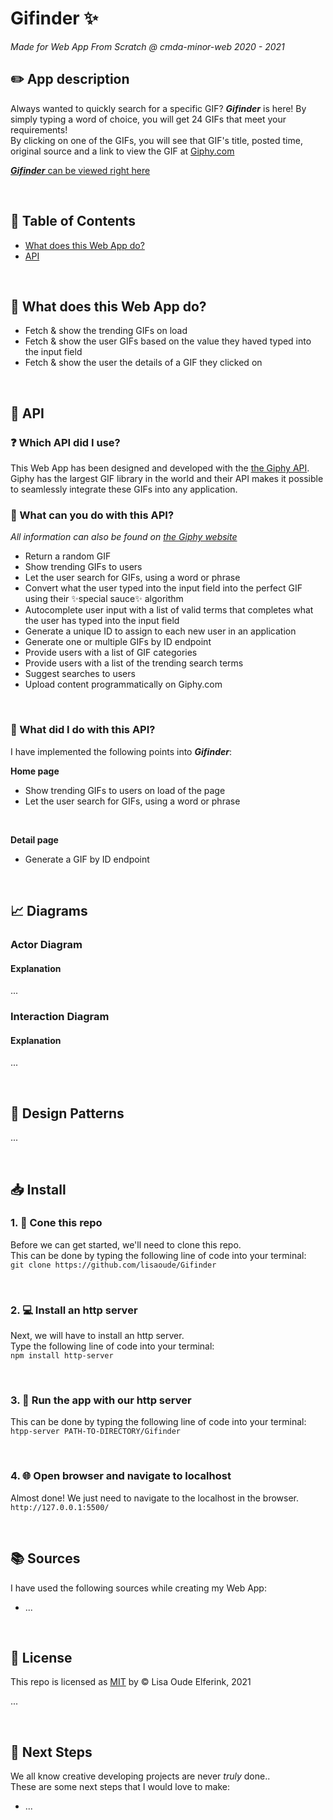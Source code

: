 # Gifinder :sparkles:

_Made for Web App From Scratch @ cmda-minor-web 2020 - 2021_

## :pencil2: App description

Always wanted to quickly search for a specific GIF? **_Gifinder_** is here! By simply typing a word of choice, you will get 24 GIFs that meet your requirements!  
By clicking on one of the GIFs, you will see that GIF's title, posted time, original source and a link to view the GIF at [Giphy.com](https://giphy.com)

[**_Gifinder_** can be viewed right here](https://gifinder-lisaoude.netlify.app/)

<br/>

## :pushpin: Table of Contents

- [What does this Web App do?](#gem-What-does-this-Web-App-do?)
- [API](#link-API)

<br/>

## :gem: What does this Web App do?

- Fetch & show the trending GIFs on load
- Fetch & show the user GIFs based on the value they haved typed into the input field
- Fetch & show the user the details of a GIF they clicked on
  <!-- - Provide the user with feedback while the content is loading -->
  <!-- - Provide the user with feedback when hovering over a GIF -->

<br/>

## :link: API

### :question: Which API did I use?

This Web App has been designed and developed with the [the Giphy API](https://developers.giphy.com/docs/api/).  
Giphy has the largest GIF library in the world and their API makes it possible to seamlessly integrate these GIFs into any application.

### :eyes: What can you do with this API?

_All information can also be found on [the Giphy website](https://giphy.com)_

- Return a random GIF
- Show trending GIFs to users
- Let the user search for GIFs, using a word or phrase
- Convert what the user typed into the input field into the perfect GIF using their :sparkles:special sauce:sparkles: algorithm
- Autocomplete user input with a list of valid terms that completes what the user has typed into the input field
- Generate a unique ID to assign to each new user in an application
- Generate one or multiple GIFs by ID endpoint
- Provide users with a list of GIF categories
- Provide users with a list of the trending search terms
- Suggest searches to users
- Upload content programmatically on Giphy.com

<br/>

### :raising_hand: What did I do with this API?

I have implemented the following points into **_Gifinder_**:

**Home page**

- Show trending GIFs to users on load of the page
- Let the user search for GIFs, using a word or phrase

<br/>

**Detail page**

- Generate a GIF by ID endpoint

<br/>

## :chart_with_upwards_trend: Diagrams

### Actor Diagram

#### Explanation

...

### Interaction Diagram

#### Explanation

...

<br/>

## :crystal_ball: Design Patterns

...

<br/>

## :inbox_tray: Install

### 1. :dancers: Cone this repo

Before we can get started, we'll need to clone this repo.  
This can be done by typing the following line of code into your terminal:  
`git clone https://github.com/lisaoude/Gifinder`

<br/>

### 2. :computer: Install an http server

Next, we will have to install an http server.  
Type the following line of code into your terminal:  
`npm install http-server`

<br/>

### 3. :running: Run the app with our http server

This can be done by typing the following line of code into your terminal:  
`htpp-server PATH-TO-DIRECTORY/Gifinder`

<br/>

### 4. :globe_with_meridians: Open browser and navigate to localhost

Almost done! We just need to navigate to the localhost in the browser.  
`http://127.0.0.1:5500/`

<br/>

## :books: Sources

I have used the following sources while creating my Web App:

- ...

<br/>

## :closed_lock_with_key: License

This repo is licensed as [MIT](https://github.com/lisaoude/Gifinder/blob/master/LICENSE.txt) by © Lisa Oude Elferink, 2021

...

<br/>

## :telescope: Next Steps

We all know creative developing projects are never _truly_ done..  
These are some next steps that I would love to make:

- ...

<br/>
